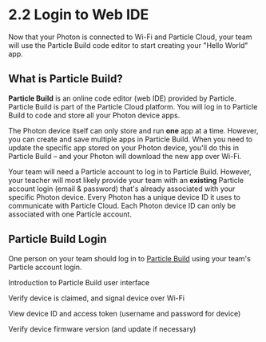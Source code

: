 # 2.2 Login to Web IDE

Now that your Photon is connected to Wi-Fi and Particle Cloud, your team will use the Particle Build code editor to start creating your "Hello World" app.

## What is Particle Build?

**Particle Build** is an online code editor \(web IDE\) provided by Particle.  Particle Build is part of the Particle Cloud platform. You will log in to Particle Build to code and store all your Photon device apps.

The Photon device itself can only store and run **one** app at a time. However, you can create and save multiple apps in Particle Build. When you need to update the specific app stored on your Photon device, you'll do this in Particle Build – and your Photon will download the new app over Wi-Fi.

Your team will need a Particle account to log in to Particle Build.  However, your teacher will most likely provide your team with an **existing** Particle account login \(email & password\) that's already associated with your specific Photon device. Every Photon has a unique device ID it uses to communicate with Particle Cloud. Each Photon device ID can only be associated with one Particle account.

## Particle Build Login

One person on your team should log in to [Particle Build](https://login.particle.io/build) using your team's Particle account login.



Introduction to Particle Build user interface

Verify device is claimed, and signal device over Wi-Fi

View device ID and access token \(username and password for device\)

Verify device firmware version \(and update if necessary\)





